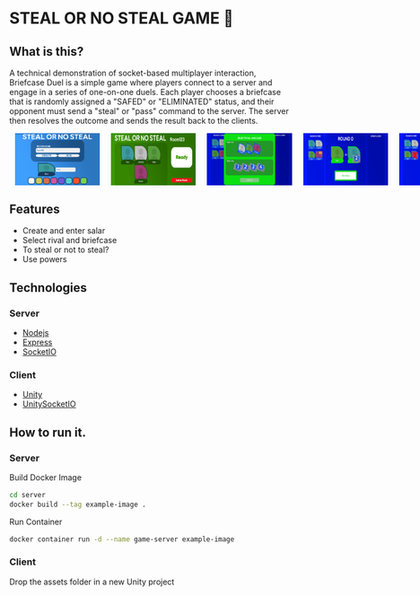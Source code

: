 # STEAL OR NO STEAL GAME 💼
## What is this?

A technical demonstration of socket-based multiplayer interaction, Briefcase Duel is a simple game where players connect to a server and engage in a series of one-on-one duels. Each player chooses a briefcase that is randomly assigned a "SAFED" or "ELIMINATED" status, and their opponent must send a "steal" or "pass" command to the server. The server then resolves the outcome and sends the result back to the clients.
    <div style="display: flex; flex-wrap: nowrap;">
      <img src="docs/1.png" width="30%" style="margin: 0 10px;">
      <img src="docs/2.png" width="30%" style="margin: 0 10px;">
      <img src="docs/3.png" width="30%" style="margin: 0 10px;">
      <img src="docs/4.png" width="30%" style="margin: 0 10px;">
      <img src="docs/5.png" width="30%" style="margin: 0 10px;">
      <img src="docs/6.png" width="30%" style="margin: 0 10px;">
    </div>
## Features
* Create and enter salar
* Select rival and briefcase
* To steal or not to steal?
* Use powers 

## Technologies
### Server
* [Nodejs](https://nodejs.org/en) 
* [Express](https://expressjs.com/)
* [SocketIO](https://socket.io/)
### Client
* [Unity](https://unity.com/es)
* [UnitySocketIO](https://github.com/itisnajim/SocketIOUnity)

## How to run it.
### Server
Build Docker Image 
```bash
cd server
docker build --tag example-image .
```
Run Container
```bash
docker container run -d --name game-server example-image
```
### Client
Drop the assets folder in a new Unity project
